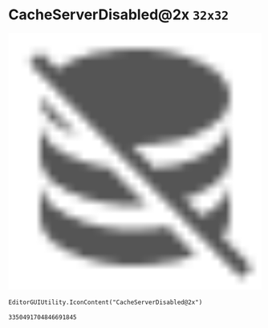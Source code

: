 # CacheServerDisabled@2x `32x32`
<img src="/img/CacheServerDisabled@2x.png" width=512 height=512>

``` CSharp
EditorGUIUtility.IconContent("CacheServerDisabled@2x")
```
```
3350491704846691845
```
